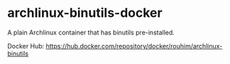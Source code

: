 # archlinux-binutils-docker
A plain Archlinux container that has binutils pre-installed.

Docker Hub: https://hub.docker.com/repository/docker/rouhim/archlinux-binutils
